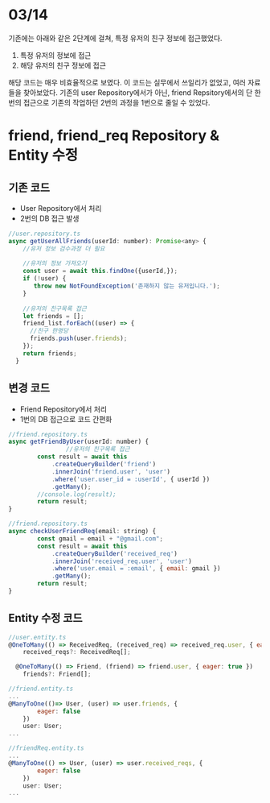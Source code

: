 # 03/14

기존에는 아래와 같은 2단계에 걸쳐, 특정 유저의 친구 정보에 접근했었다.

1. 특정 유저의 정보에 접근
2. 해당 유저의 친구 정보에 접근

해당 코드는 매우 비효율적으로 보였다. 이 코드는 실무에서 쓰일리가 없었고, 여러 자료들을 찾아보았다. 기존의 user Repository에서가 아닌, friend Repsitory에서의 단 한번의 접근으로 기존의 작업하던 2번의 과정을 1번으로 줄일 수 있었다.



# friend, friend_req Repository & Entity 수정

## 기존 코드
* User Repository에서 처리
* 2번의 DB 접근 발생

```jsx
//user.repository.ts
async getUserAllFriends(userId: number): Promise<any> {
    //유저 정보 검수과정 더 필요
    
    //유저의 정보 가져오기
    const user = await this.findOne({userId,});
    if (!user) {
       throw new NotFoundException('존재하지 않는 유저입니다.');
    }
		
    //유저의 친구목록 접근
    let friends = [];
    friend_list.forEach((user) => {
      //친구 한명당
      friends.push(user.friends);
    });
    return friends;
  }
```


## 변경 코드
* Friend Repository에서 처리
* 1번의 DB 접근으로 코드 간편화
```jsx
//friend.repository.ts
async getFriendByUser(userId: number) {
				//유저의 친구목록 접근
        const result = await this
            .createQueryBuilder('friend')
            .innerJoin('friend.user', 'user')
            .where('user.user_id = :userId', { userId })
            .getMany();
        //console.log(result);
        return result;
}
```

```jsx
//friend.repository.ts
async checkUserFriendReq(email: string) {
        const gmail = email + "@gmail.com";
        const result = await this
            .createQueryBuilder('received_req')
            .innerJoin('received_req.user', 'user')
            .where('user.email = :email', { email: gmail })
            .getMany();
        return result;
}
```


## Entity 수정 코드

```jsx
//user.entity.ts
@OneToMany(() => ReceivedReq, (received_req) => received_req.user, { eager: true })
    received_reqs?: ReceivedReq[];

  @OneToMany(() => Friend, (friend) => friend.user, { eager: true })
    friends?: Friend[];
```


```jsx
//friend.entity.ts
...
@ManyToOne(()=> User, (user) => user.friends, {
        eager: false 
    })
    user: User;
...
```


```jsx
//friendReq.entity.ts
...
@ManyToOne(() => User, (user) => user.received_reqs, {
        eager: false 
    })
    user: User;
...
```



